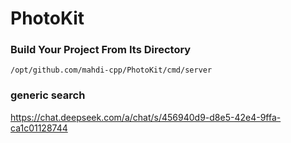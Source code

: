 # PhotoKit

### Build Your Project From Its Directory

```
/opt/github.com/mahdi-cpp/PhotoKit/cmd/server
```


### generic search 
https://chat.deepseek.com/a/chat/s/456940d9-d8e5-42e4-9ffa-ca1c01128744